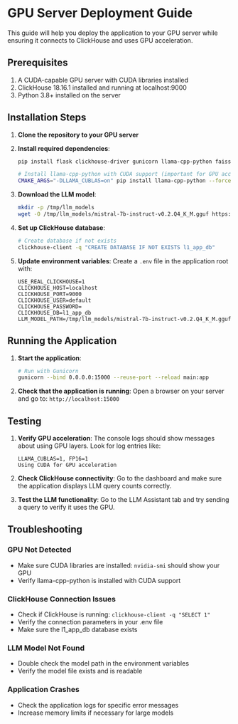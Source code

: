 # GPU Server Deployment Guide

This guide will help you deploy the application to your GPU server while ensuring it connects to ClickHouse and uses GPU acceleration.

## Prerequisites

1. A CUDA-capable GPU server with CUDA libraries installed
2. ClickHouse 18.16.1 installed and running at localhost:9000
3. Python 3.8+ installed on the server

## Installation Steps

1. **Clone the repository to your GPU server**

2. **Install required dependencies**:
   ```bash
   pip install flask clickhouse-driver gunicorn llama-cpp-python faiss-cpu
   
   # Install llama-cpp-python with CUDA support (important for GPU acceleration)
   CMAKE_ARGS="-DLLAMA_CUBLAS=on" pip install llama-cpp-python --force-reinstall
   ```

3. **Download the LLM model**:
   ```bash
   mkdir -p /tmp/llm_models
   wget -O /tmp/llm_models/mistral-7b-instruct-v0.2.Q4_K_M.gguf https://huggingface.co/TheBloke/Mistral-7B-Instruct-v0.2-GGUF/resolve/main/mistral-7b-instruct-v0.2.Q4_K_M.gguf
   ```

4. **Set up ClickHouse database**:
   ```bash
   # Create database if not exists
   clickhouse-client -q "CREATE DATABASE IF NOT EXISTS l1_app_db"
   ```

5. **Update environment variables**:
   Create a `.env` file in the application root with:
   ```
   USE_REAL_CLICKHOUSE=1
   CLICKHOUSE_HOST=localhost
   CLICKHOUSE_PORT=9000
   CLICKHOUSE_USER=default
   CLICKHOUSE_PASSWORD=
   CLICKHOUSE_DB=l1_app_db
   LLM_MODEL_PATH=/tmp/llm_models/mistral-7b-instruct-v0.2.Q4_K_M.gguf
   ```

## Running the Application

1. **Start the application**:
   ```bash
   # Run with Gunicorn
   gunicorn --bind 0.0.0.0:15000 --reuse-port --reload main:app
   ```

2. **Check that the application is running**:
   Open a browser on your server and go to: `http://localhost:15000`

## Testing

1. **Verify GPU acceleration**:
   The console logs should show messages about using GPU layers. Look for log entries like:
   ```
   LLAMA_CUBLAS=1, FP16=1
   Using CUDA for GPU acceleration
   ```

2. **Check ClickHouse connectivity**:
   Go to the dashboard and make sure the application displays LLM query counts correctly.

3. **Test the LLM functionality**:
   Go to the LLM Assistant tab and try sending a query to verify it uses the GPU.

## Troubleshooting

### GPU Not Detected
- Make sure CUDA libraries are installed: `nvidia-smi` should show your GPU
- Verify llama-cpp-python is installed with CUDA support

### ClickHouse Connection Issues
- Check if ClickHouse is running: `clickhouse-client -q "SELECT 1"`
- Verify the connection parameters in your .env file
- Make sure the l1_app_db database exists

### LLM Model Not Found
- Double check the model path in the environment variables
- Verify the model file exists and is readable

### Application Crashes
- Check the application logs for specific error messages
- Increase memory limits if necessary for large models